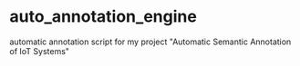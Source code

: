 # auto_annotation_engine
automatic annotation script for my project "Automatic Semantic Annotation of IoT Systems"
